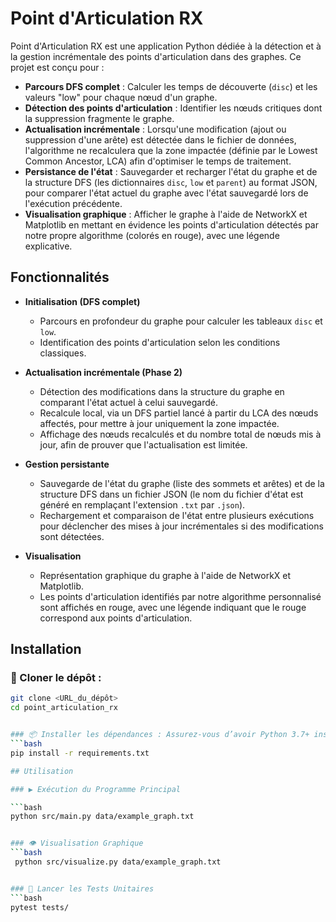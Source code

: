 # Point d'Articulation RX

Point d'Articulation RX est une application Python dédiée à la détection et à la gestion incrémentale des points d'articulation dans des graphes. Ce projet est conçu pour :

- **Parcours DFS complet** : Calculer les temps de découverte (`disc`) et les valeurs "low" pour chaque nœud d'un graphe.
- **Détection des points d'articulation** : Identifier les nœuds critiques dont la suppression fragmente le graphe.
- **Actualisation incrémentale** : Lorsqu'une modification (ajout ou suppression d'une arête) est détectée dans le fichier de données, l'algorithme ne recalculera que la zone impactée (définie par le Lowest Common Ancestor, LCA) afin d'optimiser le temps de traitement.
- **Persistance de l'état** : Sauvegarder et recharger l'état du graphe et de la structure DFS (les dictionnaires `disc`, `low` et `parent`) au format JSON, pour comparer l'état actuel du graphe avec l'état sauvegardé lors de l'exécution précédente.
- **Visualisation graphique** : Afficher le graphe à l'aide de NetworkX et Matplotlib en mettant en évidence les points d'articulation détectés par notre propre algorithme (colorés en rouge), avec une légende explicative.

## Fonctionnalités

- **Initialisation (DFS complet)**
  - Parcours en profondeur du graphe pour calculer les tableaux `disc` et `low`.
  - Identification des points d'articulation selon les conditions classiques.
  
- **Actualisation incrémentale (Phase 2)**
  - Détection des modifications dans la structure du graphe en comparant l'état actuel à celui sauvegardé.
  - Recalcule local, via un DFS partiel lancé à partir du LCA des nœuds affectés, pour mettre à jour uniquement la zone impactée.
  - Affichage des nœuds recalculés et du nombre total de nœuds mis à jour, afin de prouver que l'actualisation est limitée.
  
- **Gestion persistante**
  - Sauvegarde de l'état du graphe (liste des sommets et arêtes) et de la structure DFS dans un fichier JSON (le nom du fichier d'état est généré en remplaçant l'extension `.txt` par `.json`).
  - Rechargement et comparaison de l'état entre plusieurs exécutions pour déclencher des mises à jour incrémentales si des modifications sont détectées.
  
- **Visualisation**
  - Représentation graphique du graphe à l'aide de NetworkX et Matplotlib.
  - Les points d'articulation identifiés par notre algorithme personnalisé sont affichés en rouge, avec une légende indiquant que le rouge correspond aux points d'articulation.

## Installation

### 🔁 Cloner le dépôt :
   ```bash
   git clone <URL_du_dépôt>
   cd point_articulation_rx


### 📦 Installer les dépendances : Assurez-vous d’avoir Python 3.7+ installé, puis lancez :
   ```bash
  pip install -r requirements.txt

## Utilisation

### ▶️ Exécution du Programme Principal

   ```bash
  python src/main.py data/example_graph.txt


### 👁️ Visualisation Graphique
   ```bash
    python src/visualize.py data/example_graph.txt


### 🧪 Lancer les Tests Unitaires
   ```bash
  pytest tests/

